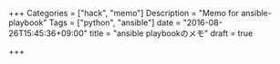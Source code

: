 +++
Categories = ["hack", "memo"]
Description = "Memo for ansible-playbook"
Tags = ["python", "ansible"]
date = "2016-08-26T15:45:36+09:00"
title = "ansible playbookのメモ"
draft = true

+++




